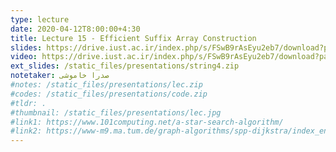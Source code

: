 ```yaml
---
type: lecture
date: 2020-04-12T8:00:00+4:30
title: Lecture 15 - Efficient Suffix Array Construction
slides: https://drive.iust.ac.ir/index.php/s/FSwB9rAsEyu2eb7/download?path=%2FSlides&files=S15.pdf
video: https://drive.iust.ac.ir/index.php/s/FSwB9rAsEyu2eb7/download?path=%2FVideos&files=S15.mp4
ext_slides: /static_files/presentations/string4.zip
notetaker: صدرا خاموشی
#notes: /static_files/presentations/lec.zip
#codes: /static_files/presentations/code.zip
#tldr: .
#thumbnail: /static_files/presentations/lec.jpg
#link1: https://www.101computing.net/a-star-search-algorithm/
#link2: https://www-m9.ma.tum.de/graph-algorithms/spp-dijkstra/index_en.html
---
```

